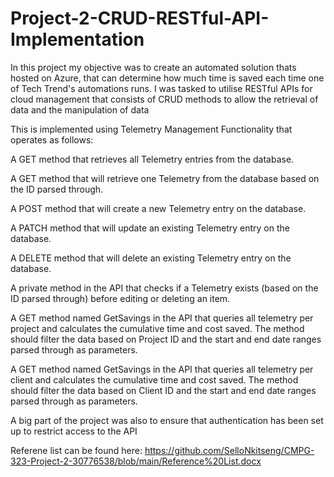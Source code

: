 # Project-2-CRUD-RESTful-API-Implementation

In this project my objective was to create an automated solution thats hosted on Azure, that can determine how much time is saved each time one of Tech Trend's automations runs. I was tasked to utilise RESTful APIs for cloud management that consists of CRUD methods to allow the retrieval of data and the manipulation of data

This is implemented using Telemetry Management Functionality that operates as follows:

A GET method that retrieves all Telemetry entries from the database.


A GET method that will retrieve one Telemetry from the database based on the ID parsed through.


A POST method that will create a new Telemetry entry on the database.


A PATCH method that will update an existing Telemetry entry on the database.


A DELETE method that will delete an existing Telemetry entry on the database.


A private method in the API that checks if a Telemetry exists (based on the ID parsed through) before editing or deleting an item.


A GET method named GetSavings in the API that queries all telemetry per project and calculates the cumulative time and cost saved. The method should filter the data based on Project ID and the start and end date ranges parsed through as parameters.


A GET method named GetSavings in the API that queries all telemetry per client and calculates the cumulative time and cost saved. The method should filter the data based on Client ID and the start and end date ranges parsed through as parameters.

A big part of the project was also to ensure that authentication has been set up to restrict access to the API

Referene list can be found here: https://github.com/SelloNkitseng/CMPG-323-Project-2-30776538/blob/main/Reference%20List.docx  
